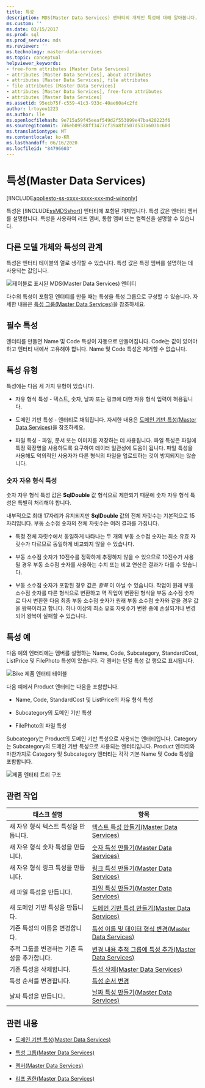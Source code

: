 ```yaml
---
title: 특성
description: MDS(Master Data Services) 엔터티의 개체인 특성에 대해 알아봅니다. 특성 값은 엔터티 멤버를 설명합니다.
ms.custom: ''
ms.date: 03/15/2017
ms.prod: sql
ms.prod_service: mds
ms.reviewer: ''
ms.technology: master-data-services
ms.topic: conceptual
helpviewer_keywords:
- free-form attributes [Master Data Services]
- attributes [Master Data Services], about attributes
- attributes [Master Data Services], file attributes
- file attributes [Master Data Services]
- attributes [Master Data Services], free-form attributes
- attributes [Master Data Services]
ms.assetid: 95ecb75f-c559-41c3-933c-40ae60a4c2fd
author: lrtoyou1223
ms.author: lle
ms.openlocfilehash: 9e715a59f45eeaf549d2f553099e47ba420223f6
ms.sourcegitcommit: 7d6eb09588ff3477cf39a8fd507d537a603bc60d
ms.translationtype: MT
ms.contentlocale: ko-KR
ms.lasthandoff: 06/16/2020
ms.locfileid: "84796603"
---
```

# <a name="attributes-master-data-services"></a>특성(Master Data Services)

[!INCLUDE[appliesto-ss-xxxx-xxxx-xxx-md-winonly](../includes/appliesto-ss-xxxx-xxxx-xxx-md-winonly.md)]

  특성은 [!INCLUDE[ssMDSshort](../includes/ssmdsshort-md.md)] 엔터티에 포함된 개체입니다. 특성 값은 엔터티 멤버를 설명합니다. 특성을 사용하여 리프 멤버, 통합 멤버 또는 컬렉션을 설명할 수 있습니다.  
  
## <a name="how-attributes-relate-to-other-model-objects"></a>다른 모델 개체와 특성의 관계  
 특성은 엔터티 테이블의 열로 생각할 수 있습니다. 특성 값은 특정 멤버를 설명하는 데 사용되는 값입니다.  
  
 ![테이블로 표시된 MDS(Master Data Services) 엔터티](../master-data-services/media/mds-conc-entity-table.gif "테이블로 표시된 MDS(Master Data Services) 엔터티")  
  
 다수의 특성이 포함된 엔터티를 만들 때는 특성을 특성 그룹으로 구성할 수 있습니다. 자세한 내용은 [특성 그룹&#40;Master Data Services&#41;](../master-data-services/attribute-groups-master-data-services.md)을 참조하세요.  
  
## <a name="required-attributes"></a>필수 특성  
 엔터티를 만들면 Name 및 Code 특성이 자동으로 만들어집니다. Code는 값이 있어야 하고 엔터티 내에서 고유해야 합니다. Name 및 Code 특성은 제거할 수 없습니다.  
  
## <a name="attribute-types"></a>특성 유형  
 특성에는 다음 세 가지 유형이 있습니다.  
  
-   자유 형식 특성 - 텍스트, 숫자, 날짜 또는 링크에 대한 자유 형식 입력이 허용됩니다.  
  
-   도메인 기반 특성 - 엔터티로 채워집니다. 자세한 내용은 [도메인 기반 특성&#40;Master Data Services&#41;](../master-data-services/domain-based-attributes-master-data-services.md)을 참조하세요.  
  
-   파일 특성 - 파일, 문서 또는 이미지를 저장하는 데 사용됩니다. 파일 특성은 파일에 특정 확장명을 사용하도록 요구하여 데이터 일관성에 도움이 됩니다. 파일 특성을 사용해도 악의적인 사용자가 다른 형식의 파일을 업로드하는 것이 방지되지는 않습니다.  
  
### <a name="numeric-free-form-attributes"></a>숫자 자유 형식 특성  
 숫자 자유 형식 특성 값은 **SqlDouble** 값 형식으로 제한되기 때문에 숫자 자유 형식 특성은 특별히 처리해야 합니다.  
  
 내부적으로 최대 17자리가 유지되지만 **SqlDouble** 값의 전체 자릿수는 기본적으로 15자리입니다. 부동 소수점 숫자의 전체 자릿수는 여러 결과를 가집니다.  
  
-   특정 전체 자릿수에서 동일하게 나타나는 두 개의 부동 소수점 숫자는 최소 유효 자릿수가 다르므로 동일하게 비교되지 않을 수 있습니다.  
  
-   부동 소수점 숫자가 10진수를 정확하게 추정하지 않을 수 있으므로 10진수가 사용될 경우 부동 소수점 숫자를 사용하는 수치 또는 비교 연산은 결과가 다를 수 있습니다.  
  
-   부동 소수점 숫자가 포함된 경우 값은 *왕복* 이 아닐 수 있습니다. 작업이 원래 부동 소수점 숫자를 다른 형식으로 변환하고 역 작업이 변환된 형식을 부동 소수점 숫자로 다시 변환한 다음 최종 부동 소수점 숫자가 원래 부동 소수점 숫자와 같을 경우 값을 왕복이라고 합니다. 하나 이상의 최소 유효 자릿수가 변환 중에 손실되거나 변경되어 왕복이 실패할 수 있습니다.  
  
## <a name="attribute-examples"></a>특성 예  
 다음 예의 엔터티에는 멤버를 설명하는 Name, Code, Subcategory, StandardCost, ListPrice 및 FilePhoto 특성이 있습니다. 각 멤버는 단일 특성 값 행으로 표시됩니다.  
  
 ![Bike 제품 엔터티 테이블](../master-data-services/media/mds-conc-entity-table-w-data.gif "Bike 제품 엔터티 테이블")  
  
 다음 예에서 Product 엔터티는 다음을 포함합니다.  
  
-   Name, Code, StandardCost 및 ListPrice의 자유 형식 특성  
  
-   Subcategory의 도메인 기반 특성  
  
-   FilePhoto의 파일 특성  
  
 Subcategory는 Product의 도메인 기반 특성으로 사용되는 엔터티입니다. Category는 Subcategory의 도메인 기반 특성으로 사용되는 엔터티입니다. Product 엔터티와 마찬가지로 Category 및 Subcategory 엔터티는 각각 기본 Name 및 Code 특성을 포함합니다.  
  
 ![제품 엔터티 트리 구조](../master-data-services/media/mds-conc-entity-ui.gif "제품 엔터티 트리 구조")  
  
## <a name="related-tasks"></a>관련 작업  
  
|태스크 설명|항목|  
|----------------------|-----------|  
|새 자유 형식 텍스트 특성을 만듭니다.|[텍스트 특성 만들기&#40;Master Data Services&#41;](../master-data-services/create-a-text-attribute-master-data-services.md)|  
|새 자유 형식 숫자 특성을 만듭니다.|[숫자 특성 만들기&#40;Master Data Services&#41;](../master-data-services/create-a-numeric-attribute-master-data-services.md)|  
|새 자유 형식 링크 특성을 만듭니다.|[링크 특성 만들기&#40;Master Data Services&#41;](../master-data-services/create-a-link-attribute-master-data-services.md)|  
|새 파일 특성을 만듭니다.|[파일 특성 만들기&#40;Master Data Services&#41;](../master-data-services/create-a-file-attribute-master-data-services.md)|  
|새 도메인 기반 특성을 만듭니다.|[도메인 기반 특성 만들기&#40;Master Data Services&#41;](../master-data-services/create-a-domain-based-attribute-master-data-services.md)|  
|기존 특성의 이름을 변경합니다.|[특성 이름 및 데이터 형식 변경&#40;Master Data Services&#41;](../master-data-services/change-an-attribute-name-and-data-type-master-data-services.md)|  
|추적 그룹을 변경하는 기존 특성을 추가합니다.|[변경 내용 추적 그룹에 특성 추가&#40;Master Data Services&#41;](../master-data-services/add-attributes-to-a-change-tracking-group-master-data-services.md)|  
|기존 특성을 삭제합니다.|[특성 삭제&#40;Master Data Services&#41;](../master-data-services/delete-an-attribute-master-data-services.md)|  
|특성 순서를 변경합니다.|[특성 순서 변경](../master-data-services/change-the-order-of-attributes.md)|  
|날짜 특성을 만듭니다.|[날짜 특성 만들기&#40;Master Data Services&#41;](../master-data-services/create-a-date-attribute-master-data-services.md)|  
  
## <a name="related-content"></a>관련 내용  
  
-   [도메인 기반 특성&#40;Master Data Services&#41;](../master-data-services/domain-based-attributes-master-data-services.md)  
  
-   [특성 그룹&#40;Master Data Services&#41;](../master-data-services/attribute-groups-master-data-services.md)  
  
-   [멤버&#40;Master Data Services&#41;](../master-data-services/members-master-data-services.md)  
  
-   [리프 권한&#40;Master Data Services&#41;](../master-data-services/leaf-permissions-master-data-services.md)
  
